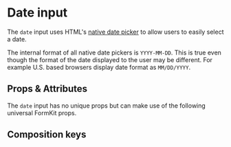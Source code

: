 # Date input

The `date` input uses HTML's [native date picker](https://developer.mozilla.org/en-US/docs/Web/HTML/Element/input/date) to allow users to easily select a date.

<example
  name="Date input"
  file="/_content/examples/date-example/date-example"
  langs="vue">
</example>

<callout type="warning" label="Formatting">
The internal format of all native date pickers is <code>YYYY-MM-DD</code>. This is true even though the format of the date displayed to the user may be different. For example U.S. based browsers display date format as <code>MM/DD/YYYY</code>.
</callout>

## Props & Attributes

The `date` input has no unique props but can make use of the following universal
FormKit props.

<reference-table input="date" :attrs="['min', 'max', 'step']">
</reference-table>

## Composition keys

<reference-table type="compositionKeys" primary="composition-key">
</reference-table>
